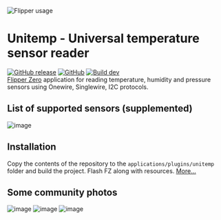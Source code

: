 ![Flipper usage](https://user-images.githubusercontent.com/10090793/206618263-c1e212e4-58dc-432e-87a8-5c19fd835b35.png)  
# Unitemp - Universal temperature sensor reader
[![GitHub release](https://img.shields.io/github/release/quen0n/unitemp-flipperzero?include_prereleases=&sort=semver&color=blue)](https://github.com/quen0n/unitemp-flipperzero/releases/)
[![GitHub](https://img.shields.io/github/license/quen0n/unitemp-flipperzero)](https://github.com/quen0n/unitemp-flipperzero/blob/dev/LICENSE.md)
[![Build dev](https://github.com/quen0n/unitemp-flipperzero/actions/workflows/build_dev.yml/badge.svg?branch=dev)](https://github.com/quen0n/unitemp-flipperzero/actions/workflows/build_dev.yml)  
[Flipper Zero](https://flipperzero.one/) application for reading temperature, humidity and pressure sensors using Onewire, Singlewire, I2C protocols.   
## List of supported sensors (supplemented)
![image](https://user-images.githubusercontent.com/10090793/211131502-c1560eb5-f59c-4cfa-86f7-27f037490a35.png)
## Installation
Copy the contents of the repository to the `applications/plugins/unitemp` folder and build the project. Flash FZ along with resources. [More...](https://github.com/flipperdevices/flipperzero-firmware/blob/dev/documentation/fbt.md)
## Some community photos
![image](https://user-images.githubusercontent.com/10090793/210120132-7ddbc937-0a6b-4472-bd1c-7fbc3ecdf2ad.png)
![image](https://user-images.githubusercontent.com/10090793/210120135-12fc5810-77ff-49db-b799-e9479e1f57a7.png)
![image](https://user-images.githubusercontent.com/10090793/210120143-a2bae3ce-4190-421f-8c4f-c7c744903bd6.png)
